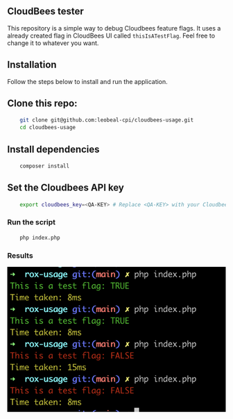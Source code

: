 ## CloudBees tester
This repository is a simple way to debug Cloudbees feature flags.
It uses a already created flag in CloudBees UI called `thisIsATestFlag`.
Feel free to change it to whatever you want.

## Installation
Follow the steps below to install and run the application.
## Clone this repo:
    
```bash
    git clone git@github.com:leobeal-cpi/cloudbees-usage.git
    cd cloudbees-usage
```

## Install dependencies
```bash
    composer install
```

## Set the Cloudbees API key
```bash
    export cloudbees_key=<QA-KEY> # Replace <QA-KEY> with your Cloudbees API key. Find it under "Installation instructions" in Cloudbees UI.
```

### Run the script

```bash
    php index.php
```

### Results

![Alt text](screenshot.png?raw=true "Title")
